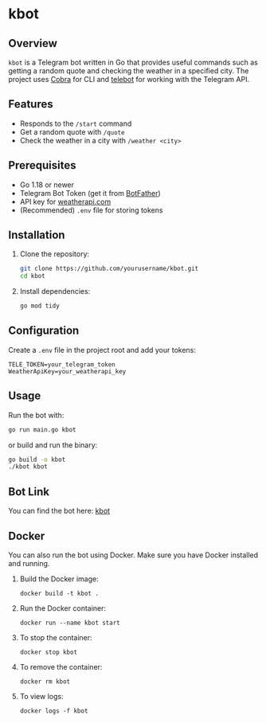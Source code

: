 # kbot

## Overview
`kbot` is a Telegram bot written in Go that provides useful commands such as getting a random quote and checking the weather in a specified city. The project uses [Cobra](https://github.com/spf13/cobra) for CLI and [telebot](https://github.com/tucnak/telebot) for working with the Telegram API.

## Features
- Responds to the `/start` command
- Get a random quote with `/quote`
- Check the weather in a city with `/weather <city>`

## Prerequisites
- Go 1.18 or newer
- Telegram Bot Token (get it from [BotFather](https://t.me/botfather))
- API key for [weatherapi.com](https://www.weatherapi.com/)
- (Recommended) `.env` file for storing tokens

## Installation
1. Clone the repository:
    ```bash
    git clone https://github.com/yourusername/kbot.git
    cd kbot
    ```
2. Install dependencies:
    ```bash
    go mod tidy
    ```

## Configuration
Create a `.env` file in the project root and add your tokens:
```
TELE_TOKEN=your_telegram_token
WeatherApiKey=your_weatherapi_key
```

## Usage
Run the bot with:
```bash
go run main.go kbot
```
or build and run the binary:
```bash
go build -o kbot
./kbot kbot
```

## Bot Link
You can find the bot here: [kbot](https://t.me/josefSX6bot)

## Docker
You can also run the bot using Docker. Make sure you have Docker installed and running.
1. Build the Docker image:
    ```
    docker build -t kbot .
    ```
2. Run the Docker container:
    ```
    docker run --name kbot start
    ```
3. To stop the container:
    ```
    docker stop kbot
    ```
4. To remove the container:
    ```
    docker rm kbot
    ```
5. To view logs:
    ```
    docker logs -f kbot
    ```
